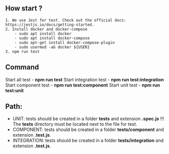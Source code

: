 ## How start ?
    1. We use Jest for test. Check out the official docs: https://jestjs.io/docs/getting-started.
    2. Install docker and docker-compose
        - sudo apt install docker
        - sudo apt install docker-compose
        - sudo apt-get install docker-compose-plugin
        - sudo usermod -aG docker ${USER}
    3. npm run test

## Command
Start all test - **npm run test**
Start integration test - **npm run test:integration**
Start component test - **npm run test:component**
Start unit test - **npm run test:unit**

## Path:
- UNIT:
    tests should be created in a folder __tests__ and extension **.spec.js** !!! 
    The __tests__ directory must be located next to the  file for test.
- COMPONENT:
    tests should be created in a folder **tests/component** and extension **.test.js**.
- INTEGRATION:
    tests should be created in a folder **tests/integration** and extension **.test.js**.